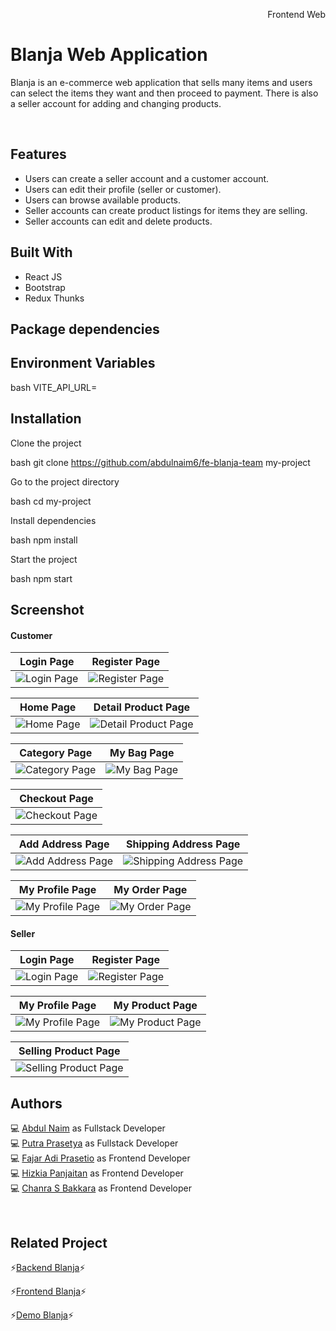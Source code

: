 <p align="right">Frontend Web</p> 

# Blanja Web Application

Blanja is an e-commerce web application that sells many items and users can select the items they want and then proceed to payment. There is also a seller account for adding and changing products.

<br />

## Features

- Users can create a seller account and a customer account.
- Users can edit their profile (seller or customer).
- Users can browse available products.
- Seller accounts can create product listings for items they are selling.
- Seller accounts can edit and delete products.

## Built With

- React JS
- Bootstrap
- Redux Thunks

## Package dependencies



## Environment Variables

bash
VITE_API_URL=


## Installation

Clone the project

bash
  git clone https://github.com/abdulnaim6/fe-blanja-team my-project


Go to the project directory

bash
  cd my-project


Install dependencies

bash
  npm install


Start the project

bash
  npm start


## Screenshot
#### Customer
| Login Page | Register Page |
|------------|---------------|
|![Login Page](https://drive.google.com/uc?export=view&id=1eiQuOABZAMQ213WafY4XoZzx_nyBq6Cp) | ![Register Page](https://drive.google.com/uc?export=view&id=1RvsZS7xWl74lmXqmjN1NfyXXdmDHtWHc)|  

| Home Page | Detail Product Page |
|------------|---------------|
|![Home Page](https://drive.google.com/uc?export=view&id=1hcSQpTDFU2kOTUmwyp9lwxpGvVUyT_bO) | ![Detail Product Page](https://drive.google.com/uc?export=view&id=1Izi-5t8jzSjcBO9NexSGiFBjwmzraiNP)|  

| Category Page | My Bag Page |
|------------|---------------|
|![Category Page](https://drive.google.com/uc?export=view&id=1U3Jn6hOoUHQ-SjjMIGRbul7J0Q9Joawy) | ![My Bag Page](https://drive.google.com/uc?export=view&id=1ExeGGTX8ahE96ditW3z2Tak_AGqMjG9o)|  

| Checkout Page |
|------------|
|![Checkout Page](https://drive.google.com/uc?export=view&id=1ArCYE1E_cBUWK6J7YCxeixfkR5maF2W6) |  

| Add Address Page | Shipping Address Page |
|------------|---------------|
|![Add Address Page](https://drive.google.com/uc?export=view&id=1kEXxEl46BN6j0fxCvJykyBOoN7JiutL0) | ![Shipping Address Page](https://drive.google.com/uc?export=view&id=10itIzKKo3LwOzzZgP_NKlMcjOAt_wRwo)|  

| My Profile Page | My Order Page |
|------------|---------------|
|![My Profile Page](https://drive.google.com/uc?export=view&id=1L4Ns_HPG8tnRLHrukPQaFGO1mbMCWZjH) | ![My Order Page](https://drive.google.com/uc?export=view&id=16ulnYw8X_8bmUWdAhsbas_i-ALbPFLfg)|  

#### Seller
| Login Page | Register Page |
|------------|---------------|
|![Login Page](https://drive.google.com/uc?export=view&id=1_lfIL7wL60-niwHCBmanrlT5tIWDHuJI) | ![Register Page](https://drive.google.com/uc?export=view&id=1wXUDa9x09lqLFbdVkYgokkBhdYHIkwTJ)|  

| My Profile Page | My Product Page |
|------------|---------------|
|![My Profile Page](https://drive.google.com/uc?export=view&id=1xE1t13epBR9ae0s_h1OnFIMNcy25AJs2) | ![My Product Page](https://drive.google.com/uc?export=view&id=1BUEMEJPu1L9hCvjkOqhK5uOG4eAi6JXi)|  

| Selling Product Page |
|------------|
|![Selling Product Page](https://drive.google.com/uc?export=view&id=1le2MZkf-zvK5mQ47o02ur-xbT5rmqufe) |  

## Authors

💻 [Abdul Naim](https://github.com/abdulnaim6) as Fullstack Developer <br/>
💻 [Putra Prasetya](https://github.com/putrapr) as Fullstack Developer <br/>
💻 [Fajar Adi Prasetio](https://github.com/FajarAdi25) as Frontend Developer <br/>
💻 [Hizkia Panjaitan](https://github.com/HizkiaP) as Frontend Developer <br/>
💻 [Chanra S Bakkara](https://github.com/ChanraSB) as Frontend Developer <br/>

<br />

## Related Project

⚡[Backend Blanja](https://github.com/ChanraSB/be-blanja-team)⚡

⚡[Frontend Blanja](https://github.com/ChanraSB/fe-blanja-team)⚡

⚡[Demo Blanja](https://fe-blanja-team.vercel.app/)⚡
